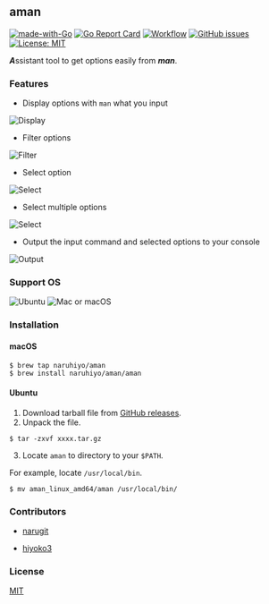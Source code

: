 ## aman

[![made-with-Go](https://img.shields.io/badge/Made%20with-Go-1f425f.svg)](https://golang.org)
[![Go Report Card](https://goreportcard.com/badge/github.com/naruhiyo/aman)](https://goreportcard.com/report/github.com/naruhiyo/aman)
[![Workflow](https://github.com/naruhiyo/aman/workflows/reviewdog/badge.svg)](https://github.com/naruhiyo/aman/actions?query=workflow%3Areviewdog)
[![GitHub issues](https://img.shields.io/github/issues/naruhiyo/aman.svg)](https://github.com/naruhiyo/aman/issues)
[![License: MIT](https://img.shields.io/badge/license-MIT-teal.svg)](https://github.com/naruhiyo/aman/blob/master/LICENSE)

***A***ssistant tool to get options easily from ***man***.

<!-- START doctoc -->
<!-- END doctoc -->

### Features

- Display options with `man` what you input

![Display](https://user-images.githubusercontent.com/16721102/101240749-91455800-3734-11eb-9427-7ee94ef20606.gif)

- Filter options

![Filter](https://user-images.githubusercontent.com/16721102/101240747-90142b00-3734-11eb-9879-bd7fdc993b6a.gif)

- Select option

![Select](https://user-images.githubusercontent.com/16721102/101240742-88ed1d00-3734-11eb-9ff9-36943ef9419d.gif)

- Select multiple options

![Select](https://user-images.githubusercontent.com/28133383/102232345-56ac9e00-3f32-11eb-8260-15b99545f1b6.gif)

- Output the input command and selected options to your console

![Output](https://user-images.githubusercontent.com/16721102/101240745-8db1d100-3734-11eb-89f3-915a7f8a4a5b.gif)

### Support OS

![Ubuntu](https://img.shields.io/badge/-Ubuntu-6c272d.svg?logo=Ubuntu&style=flat-square)
![Mac or macOS](https://img.shields.io/badge/-Mac-000000.svg?logo=apple&style=flat-square)

### Installation

#### macOS

```console
$ brew tap naruhiyo/aman
$ brew install naruhiyo/aman/aman
```

#### Ubuntu

1. Download tarball file from [GitHub releases](https://github.com/naruhiyo/aman/releases/).
2. Unpack the file.

```console
$ tar -zxvf xxxx.tar.gz
```

3. Locate `aman` to directory to your `$PATH`.

For example, locate `/usr/local/bin`.

```console
$ mv aman_linux_amd64/aman /usr/local/bin/
```

### Contributors

- [narugit](https://github.com/narugit)

- [hiyoko3](https://github.com/hiyoko3)

### License

[MIT](https://github.com/naruhiyo/aman/blob/master/LICENSE)
